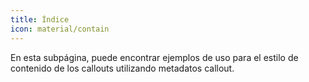 ```yaml
---
title: Índice
icon: material/contain
---
```


En esta subpágina, puede encontrar ejemplos de uso para el estilo de contenido de los callouts utilizando metadatos callout.